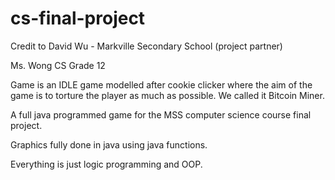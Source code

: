 # cs-final-project

Credit to David Wu - Markville Secondary School (project partner)

Ms. Wong CS Grade 12

Game is an IDLE game modelled after cookie clicker where the aim of the game
is to torture the player as much as possible.
We called it Bitcoin Miner.

A full java programmed game for the MSS computer science course final project.

Graphics fully done in java using java functions.

Everything is just logic programming and OOP.
